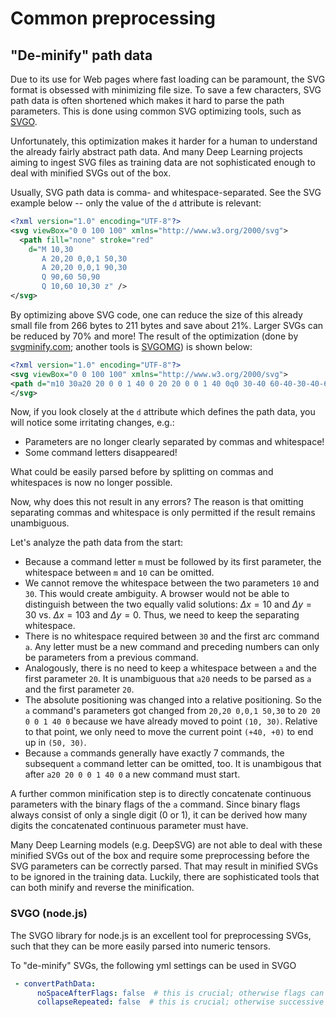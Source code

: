 # Common preprocessing


## "De-minify" path data

Due to its use for Web pages where fast loading can be paramount, the SVG format is obsessed with minimizing file size. To save a few characters, SVG path data is often shortened which makes it hard to parse the path parameters. This is done using common SVG optimizing tools, such as [SVGO](https://github.com/svg/svgo). 

Unfortunately, this optimization makes it harder for a human to understand the already fairly abstract path data. And many Deep Learning projects aiming to ingest SVG files as training data are not sophisticated enough to deal with minified SVGs out of the box.

Usually, SVG path data is comma- and whitespace-separated. See the SVG example below -- only the value of the `d` attribute is relevant:

```XML
<?xml version="1.0" encoding="UTF-8"?>
<svg viewBox="0 0 100 100" xmlns="http://www.w3.org/2000/svg">
  <path fill="none" stroke="red"
    d="M 10,30
       A 20,20 0,0,1 50,30
       A 20,20 0,0,1 90,30
       Q 90,60 50,90
       Q 10,60 10,30 z" />
</svg>

```

By optimizing above SVG code, one can reduce the size of this already small file from 266 bytes to 211 bytes and save about 21%. Larger SVGs can be reduced by 70% and more! The result of the optimization (done by [svgminify.com](https://www.svgminify.com/); another tools is [SVGOMG](https://jakearchibald.github.io/svgomg/)) is shown below:

```XML
<?xml version="1.0" encoding="UTF-8"?>
<svg viewBox="0 0 100 100" xmlns="http://www.w3.org/2000/svg">
<path d="m10 30a20 20 0 0 1 40 0 20 20 0 0 1 40 0q0 30-40 60-40-30-40-60z" fill="none" stroke="red"/>
</svg>
```

Now, if you look closely at the `d` attribute which defines the path data, you will notice some irritating changes, e.g.:
* Parameters are no longer clearly separated by commas and whitespace!
* Some command letters disappeared!

What could be easily parsed before by splitting on commas and whitespaces is now no longer possible.

Now, why does this not result in any errors?
The reason is that omitting separating commas and whitespace is only permitted if the result remains unambiguous.

Let's analyze the path data from the start:

* Because a command letter `m` must be followed by its first parameter, the whitespace between `m` and `10` can be omitted.
* We cannot remove the whitespace between the two parameters `10` and `30`. This would create ambiguity. A browser would not be able to distinguish between the two equally valid solutions: $\Delta x = 10$ and $\Delta y = 30$ vs. $\Delta x = 103$ and $\Delta y = 0$. Thus, we need to keep the separating whitespace.
* There is no whitespace required between `30` and the first arc command `a`. Any letter must be a new command and preceding numbers can only be parameters from a previous command.
* Analogously, there is no need to keep a whitespace between `a` and the first parameter `20`. It is unambiguous that `a20` needs to be parsed as `a` and the first parameter `20`.
* The absolute positioning was changed into a relative positioning. So the `a` command's parameters got changed from `20,20 0,0,1 50,30` to `20 20 0 0 1 40 0` because we have already moved to point `(10, 30)`. Relative to that point, we only need to move the current point `(+40, +0)` to end up in `(50, 30)`.
* Because `a` commands generally have exactly 7 commands, the subsequent `a` command letter can be omitted, too. It is unambigous that after `a20 20 0 0 1 40 0` a new command must start.


A further common minification step is to directly concatenate continuous parameters with the binary flags of the `a` command. Since binary flags always consist of only a single digit (0 or 1), it can be derived how many digits the concatenated continuous parameter must have.

Many Deep Learning models (e.g. DeepSVG) are not able to deal with these minified SVGs out of the box and require some preprocessing before the SVG parameters can be correctly parsed. That may result in minified SVGs to be ignored in the training data. Luckily, there are sophisticated tools that can both minify and reverse the minification.



### SVGO (node.js)

The SVGO library for node.js is an excellent tool for preprocessing SVGs, such that they can be more easily parsed into numeric tensors.

To "de-minify" SVGs, the following yml settings can be used in SVGO

```yml
 - convertPathData:
      noSpaceAfterFlags: false  # this is crucial; otherwise flags can be merged with numbers and it gets hard to parse
      collapseRepeated: false  # this is crucial; otherwise successive arcs (a / A commands) get merged into one long arc command
```
